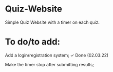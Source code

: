 # Quiz-Website

Simple Quiz Website with a timer on each quiz.

# To do/to add:

Add a login/registration system;
✓ Done (02.03.22)

Make the timer stop after submitting results;
